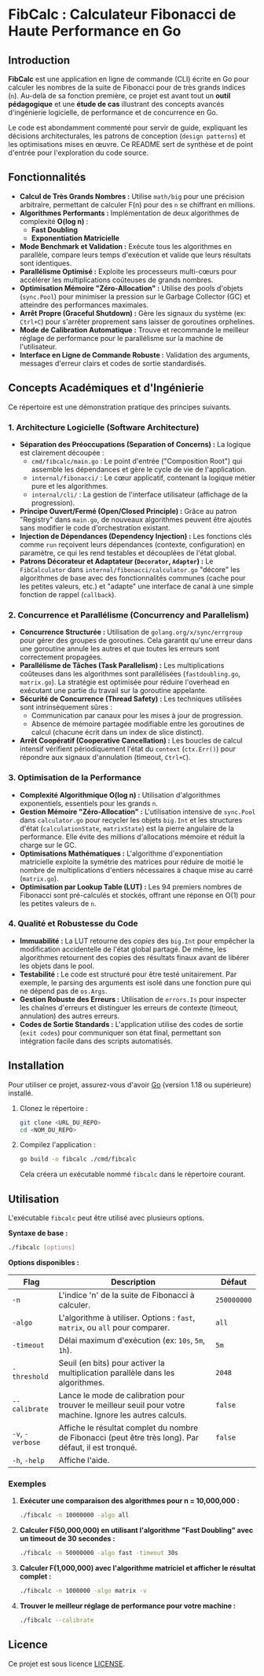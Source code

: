 # FibCalc : Calculateur Fibonacci de Haute Performance en Go

## Introduction

**FibCalc** est une application en ligne de commande (CLI) écrite en Go pour calculer les nombres de la suite de Fibonacci pour de très grands indices (`n`). Au-delà de sa fonction première, ce projet est avant tout un **outil pédagogique** et une **étude de cas** illustrant des concepts avancés d'ingénierie logicielle, de performance et de concurrence en Go.

Le code est abondamment commenté pour servir de guide, expliquant les décisions architecturales, les patrons de conception (`design patterns`) et les optimisations mises en œuvre. Ce README sert de synthèse et de point d'entrée pour l'exploration du code source.

## Fonctionnalités

*   **Calcul de Très Grands Nombres :** Utilise `math/big` pour une précision arbitraire, permettant de calculer F(n) pour des `n` se chiffrant en millions.
*   **Algorithmes Performants :** Implémentation de deux algorithmes de complexité **O(log n)** :
    *   **Fast Doubling**
    *   **Exponentiation Matricielle**
*   **Mode Benchmark et Validation :** Exécute tous les algorithmes en parallèle, compare leurs temps d'exécution et valide que leurs résultats sont identiques.
*   **Parallélisme Optimisé :** Exploite les processeurs multi-cœurs pour accélérer les multiplications coûteuses de grands nombres.
*   **Optimisation Mémoire "Zéro-Allocation" :** Utilise des pools d'objets (`sync.Pool`) pour minimiser la pression sur le Garbage Collector (GC) et atteindre des performances maximales.
*   **Arrêt Propre (Graceful Shutdown) :** Gère les signaux du système (ex: `Ctrl+C`) pour s'arrêter proprement sans laisser de goroutines orphelines.
*   **Mode de Calibration Automatique :** Trouve et recommande le meilleur réglage de performance pour le parallélisme sur la machine de l'utilisateur.
*   **Interface en Ligne de Commande Robuste :** Validation des arguments, messages d'erreur clairs et codes de sortie standardisés.

## Concepts Académiques et d'Ingénierie

Ce répertoire est une démonstration pratique des principes suivants.

### 1. Architecture Logicielle (Software Architecture)

*   **Séparation des Préoccupations (Separation of Concerns) :** La logique est clairement découpée :
    *   `cmd/fibcalc/main.go` : Le point d'entrée ("Composition Root") qui assemble les dépendances et gère le cycle de vie de l'application.
    *   `internal/fibonacci/` : Le cœur applicatif, contenant la logique métier pure et les algorithmes.
    *   `internal/cli/` : La gestion de l'interface utilisateur (affichage de la progression).
*   **Principe Ouvert/Fermé (Open/Closed Principle) :** Grâce au patron "Registry" dans `main.go`, de nouveaux algorithmes peuvent être ajoutés sans modifier le code d'orchestration existant.
*   **Injection de Dépendances (Dependency Injection) :** Les fonctions clés comme `run` reçoivent leurs dépendances (contexte, configuration) en paramètre, ce qui les rend testables et découplées de l'état global.
*   **Patrons Décorateur et Adaptateur (`Decorator`, `Adapter`) :** Le `FibCalculator` dans `internal/fibonacci/calculator.go` "décore" les algorithmes de base avec des fonctionnalités communes (cache pour les petites valeurs, etc.) et "adapte" une interface de canal à une simple fonction de rappel (`callback`).

### 2. Concurrence et Parallélisme (Concurrency and Parallelism)

*   **Concurrence Structurée :** Utilisation de `golang.org/x/sync/errgroup` pour gérer des groupes de goroutines. Cela garantit qu'une erreur dans une goroutine annule les autres et que toutes les erreurs sont correctement propagées.
*   **Parallélisme de Tâches (Task Parallelism) :** Les multiplications coûteuses dans les algorithmes sont parallélisées (`fastdoubling.go`, `matrix.go`). La stratégie est optimisée pour réduire l'overhead en exécutant une partie du travail sur la goroutine appelante.
*   **Sécurité de Concurrence (Thread Safety) :** Les techniques utilisées sont intrinsèquement sûres :
    *   Communication par canaux pour les mises à jour de progression.
    *   Absence de mémoire partagée modifiable entre les goroutines de calcul (chacune écrit dans un index de slice distinct).
*   **Arrêt Coopératif (Cooperative Cancellation) :** Les boucles de calcul intensif vérifient périodiquement l'état du `context` (`ctx.Err()`) pour répondre aux signaux d'annulation (timeout, `Ctrl+C`).

### 3. Optimisation de la Performance

*   **Complexité Algorithmique O(log n) :** Utilisation d'algorithmes exponentiels, essentiels pour les grands `n`.
*   **Gestion Mémoire "Zéro-Allocation" :** L'utilisation intensive de `sync.Pool` dans `calculator.go` pour recycler les objets `big.Int` et les structures d'état (`calculationState`, `matrixState`) est la pierre angulaire de la performance. Elle évite des millions d'allocations mémoire et réduit la charge sur le GC.
*   **Optimisations Mathématiques :** L'algorithme d'exponentiation matricielle exploite la symétrie des matrices pour réduire de moitié le nombre de multiplications d'entiers nécessaires à chaque mise au carré (`matrix.go`).
*   **Optimisation par Lookup Table (LUT) :** Les 94 premiers nombres de Fibonacci sont pré-calculés et stockés, offrant une réponse en O(1) pour les petites valeurs de `n`.

### 4. Qualité et Robustesse du Code

*   **Immuabilité :** La LUT retourne des *copies* des `big.Int` pour empêcher la modification accidentelle de l'état global partagé. De même, les algorithmes retournent des copies des résultats finaux avant de libérer les objets dans le pool.
*   **Testabilité :** Le code est structuré pour être testé unitairement. Par exemple, le parsing des arguments est isolé dans une fonction pure qui ne dépend pas de `os.Args`.
*   **Gestion Robuste des Erreurs :** Utilisation de `errors.Is` pour inspecter les chaînes d'erreurs et distinguer les erreurs de contexte (timeout, annulation) des autres erreurs.
*   **Codes de Sortie Standards :** L'application utilise des codes de sortie (`exit codes`) pour communiquer son état final, permettant son intégration facile dans des scripts automatisés.

## Installation

Pour utiliser ce projet, assurez-vous d'avoir [Go](https://go.dev/doc/install) (version 1.18 ou supérieure) installé.

1.  Clonez le répertoire :
    ```bash
    git clone <URL_DU_REPO>
    cd <NOM_DU_REPO>
    ```

2.  Compilez l'application :
    ```bash
    go build -o fibcalc ./cmd/fibcalc
    ```
    Cela créera un exécutable nommé `fibcalc` dans le répertoire courant.

## Utilisation

L'exécutable `fibcalc` peut être utilisé avec plusieurs options.

**Syntaxe de base :**

```bash
./fibcalc [options]
```

**Options disponibles :**

| Flag          | Description                                                                                              | Défaut        |
|---------------|----------------------------------------------------------------------------------------------------------|---------------|
| `-n`          | L'indice 'n' de la suite de Fibonacci à calculer.                                                        | `250000000`   |
| `-algo`       | L'algorithme à utiliser. Options : `fast`, `matrix`, ou `all` pour comparer.                             | `all`         |
| `-timeout`    | Délai maximum d'exécution (ex: `10s`, `5m`, `1h`).                                                       | `5m`          |
| `-threshold`  | Seuil (en bits) pour activer la multiplication parallèle dans les algorithmes.                           | `2048`        |
| `--calibrate` | Lance le mode de calibration pour trouver le meilleur seuil pour votre machine. Ignore les autres calculs. | `false`       |
| `-v`, `-verbose`| Affiche le résultat complet du nombre de Fibonacci (peut être très long). Par défaut, il est tronqué.    | `false`       |
| `-h`, `-help` | Affiche l'aide.                                                                                          |               |

### Exemples

1.  **Exécuter une comparaison des algorithmes pour n = 10,000,000 :**
    ```bash
    ./fibcalc -n 10000000 -algo all
    ```

2.  **Calculer F(50,000,000) en utilisant l'algorithme "Fast Doubling" avec un timeout de 30 secondes :**
    ```bash
    ./fibcalc -n 50000000 -algo fast -timeout 30s
    ```

3.  **Calculer F(1,000,000) avec l'algorithme matriciel et afficher le résultat complet :**
    ```bash
    ./fibcalc -n 1000000 -algo matrix -v
    ```

4.  **Trouver le meilleur réglage de performance pour votre machine :**
    ```bash
    ./fibcalc --calibrate
    ```

## Licence

Ce projet est sous licence [LICENSE](./LICENSE).